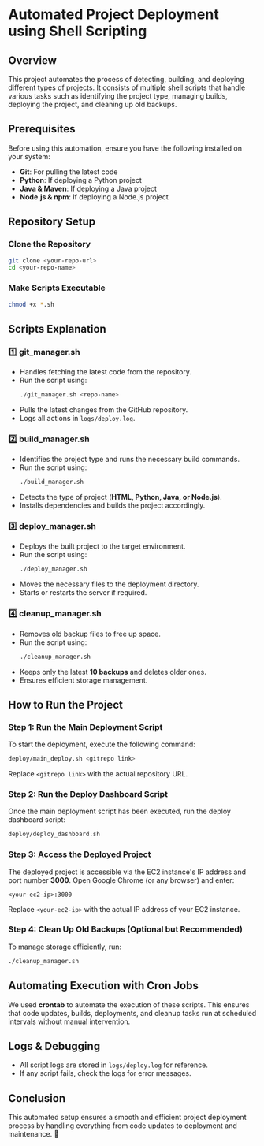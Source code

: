 # Automated Project Deployment using Shell Scripting

## Overview
This project automates the process of detecting, building, and deploying different types of projects. It consists of multiple shell scripts that handle various tasks such as identifying the project type, managing builds, deploying the project, and cleaning up old backups.

## Prerequisites
Before using this automation, ensure you have the following installed on your system:

- **Git**: For pulling the latest code
- **Python**: If deploying a Python project
- **Java & Maven**: If deploying a Java project
- **Node.js & npm**: If deploying a Node.js project

## Repository Setup
### Clone the Repository
```bash
git clone <your-repo-url>
cd <your-repo-name>
```
### Make Scripts Executable
```bash
chmod +x *.sh
```

## Scripts Explanation

### 1️⃣ git_manager.sh
- Handles fetching the latest code from the repository.
- Run the script using:
  ```bash
  ./git_manager.sh <repo-name>
  ```
- Pulls the latest changes from the GitHub repository.
- Logs all actions in `logs/deploy.log`.

### 2️⃣ build_manager.sh
- Identifies the project type and runs the necessary build commands.
- Run the script using:
  ```bash
  ./build_manager.sh
  ```
- Detects the type of project (**HTML, Python, Java, or Node.js**).
- Installs dependencies and builds the project accordingly.

### 3️⃣ deploy_manager.sh
- Deploys the built project to the target environment.
- Run the script using:
  ```bash
  ./deploy_manager.sh
  ```
- Moves the necessary files to the deployment directory.
- Starts or restarts the server if required.

### 4️⃣ cleanup_manager.sh
- Removes old backup files to free up space.
- Run the script using:
  ```bash
  ./cleanup_manager.sh
  ```
- Keeps only the latest **10 backups** and deletes older ones.
- Ensures efficient storage management.

## How to Run the Project

### Step 1: Run the Main Deployment Script
To start the deployment, execute the following command:
```bash
deploy/main_deploy.sh <gitrepo link>
```
Replace `<gitrepo link>` with the actual repository URL.

### Step 2: Run the Deploy Dashboard Script
Once the main deployment script has been executed, run the deploy dashboard script:
```bash
deploy/deploy_dashboard.sh
```

### Step 3: Access the Deployed Project
The deployed project is accessible via the EC2 instance's IP address and port number **3000**. Open Google Chrome (or any browser) and enter:
```
<your-ec2-ip>:3000
```
Replace `<your-ec2-ip>` with the actual IP address of your EC2 instance.

### Step 4: Clean Up Old Backups (Optional but Recommended)
To manage storage efficiently, run:
```bash
./cleanup_manager.sh
```

## Automating Execution with Cron Jobs
We used **crontab** to automate the execution of these scripts. This ensures that code updates, builds, deployments, and cleanup tasks run at scheduled intervals without manual intervention.

## Logs & Debugging
- All script logs are stored in `logs/deploy.log` for reference.
- If any script fails, check the logs for error messages.

## Conclusion
This automated setup ensures a smooth and efficient project deployment process by handling everything from code updates to deployment and maintenance. 🚀
